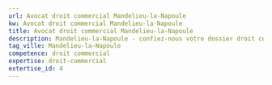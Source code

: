 ```yaml
---
url: Avocat droit commercial Mandelieu-la-Napoule
kw: Avocat droit commercial Mandelieu-la-Napoule
title: Avocat droit commercial Mandelieu-la-Napoule
description: Mandelieu-la-Napoule - confiez-nous votre dossier droit commercial
tag_ville: Mandelieu-la-Napoule
competence: droit commercial
expertise: droit-commercial
extertise_id: 4
---
```

